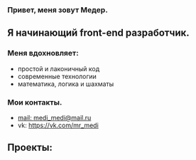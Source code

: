 ### Привет, меня зовут Медер.
## Я начинающий front-end разработчик.

### Меня вдохновляет:
* простой и лаконичный код
* современные технологии
* математика, логика и шахматы

### Мои контакты.
* [mail: medi_medi@mail.ru](https://mail.ru/)
* vk: https://vk.com/mr_medi

## Проекты:
<div id="header" align="left">
  <img src="https://vk.com/s/v1/doc/GdaiL5FRDObYYGuWmqzQ84dpApl7IwX6c4JbK0UGLspoBfZiY3Q/>
</div>
